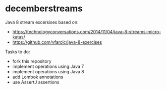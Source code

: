 # decemberstreams

Java 8 stream excersises based on:
* https://technologyconversations.com/2014/11/04/java-8-streams-micro-katas/
* https://github.com/vfarcic/java-8-exercises

Tasks to do:
* fork this repository
* implement operations using Java 7
* implement operations using Java 8
* add Lombok annotations
* use AssertJ assertions
